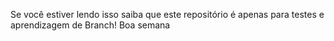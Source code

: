 Se você estiver lendo isso saiba que este repositório é apenas para testes e aprendizagem de Branch!
Boa semana
